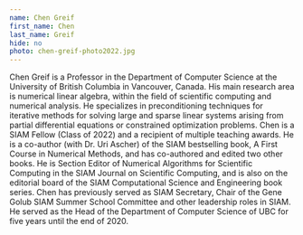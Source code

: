 ```yaml
---
name: Chen Greif
first_name: Chen
last_name: Greif
hide: no
photo: chen-greif-photo2022.jpg
---
```

Chen Greif is a Professor in the Department of Computer Science at the University of British Columbia in Vancouver, Canada. His main research area is numerical linear algebra, within the field of scientific computing and numerical analysis. He specializes in preconditioning techniques for iterative methods for solving large and sparse linear systems arising from partial differential equations or constrained optimization problems. Chen is a SIAM Fellow (Class of 2022) and a recipient of multiple teaching awards. He is a co-author (with Dr. Uri Ascher) of the SIAM bestselling book, A First Course in Numerical Methods, and has co-authored and edited two other books. He is Section Editor of Numerical Algorithms for Scientific Computing in the SIAM Journal on Scientific Computing, and is also on the editorial board of the SIAM Computational Science and Engineering book series. Chen has previously served as SIAM Secretary, Chair of the Gene Golub SIAM Summer School Committee and other leadership roles in SIAM. He served as the Head of the Department of Computer Science of UBC for five years until the end of 2020.
